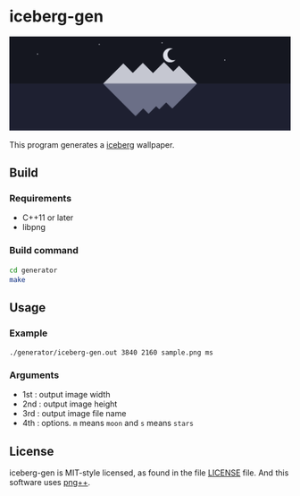 # iceberg-gen

![iceberg-wallpaper-sample](./docs/sample.png)

This program generates a [iceberg](https://github.com/cocopon/iceberg.vim) wallpaper.

## Build
### Requirements
- C++11 or later
- libpng

### Build command
```bash
cd generator
make
```

## Usage

### Example

```
./generator/iceberg-gen.out 3840 2160 sample.png ms
```

### Arguments
- 1st : output image width
- 2nd : output image height
- 3rd : output image file name
- 4th : options. `m` means `moon` and `s` means `stars`

## License

iceberg-gen is MIT-style licensed, as found in the file [LICENSE](LICENSE) file.
And this software uses [png++](https://www.nongnu.org/pngpp/).
